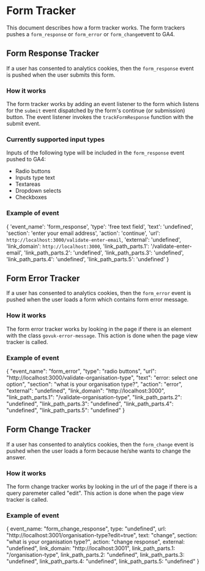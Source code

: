 # Form Tracker

This document describes how a form tracker works. The form trackers pushes a `form_response` or `form_error` or `form_change`event to GA4.

## Form Response Tracker

If a user has consented to analytics cookies, then the
`form_response` event is pushed when the user submits this form.

### How it works

The form tracker works by adding an event listener to the form which listens for the `submit` event dispatched by the
form's continue (or submission) button. The event listener invokes the `trackFormResponse` function with the submit event.

### Currently supported input types

Inputs of the following type will be included in the `form_response` event pushed to GA4:

- Radio buttons
- Inputs type text
- Textareas
- Dropdown selects
- Checkboxes

### Example of event

{
'event_name': 'form_response',
'type': 'free text field',
'text': 'undefined',
'section': 'enter your email address',
'action': 'continue',
'url': `http://localhost:3000/validate-enter-email`,
'external': 'undefined',
'link_domain': `http://localhost:3000`,
'link_path_parts.1': '/validate-enter-email',
'link_path_parts.2': 'undefined',
'link_path_parts.3': 'undefined',
'link_path_parts.4': 'undefined',
'link_path_parts.5': 'undefined'
}

## Form Error Tracker

If a user has consented to analytics cookies, then the
`form_error` event is pushed when the user loads a form which contains form error message.

### How it works

The form error tracker works by looking in the page if there is an element with the class `govuk-error-message`. This action is done when the page view tracker is called.

### Example of event

{
"event_name": "form_error",
"type": "radio buttons",
"url": "http://localhost:3000/validate-organisation-type",
"text": "error: select one option",
"section": "what is your organisation type?",
"action": "error",
"external": "undefined",
"link_domain": "http://localhost:3000",
"link_path_parts.1": "/validate-organisation-type",
"link_path_parts.2": "undefined",
"link_path_parts.3": "undefined",
"link_path_parts.4": "undefined",
"link_path_parts.5": "undefined"
}

## Form Change Tracker

If a user has consented to analytics cookies, then the
`form_change` event is pushed when the user loads a form because he/she wants to change the answer.

### How it works

The form change tracker works by looking in the url of the page if there is a query paremeter called "edit". This action is done when the page view tracker is called.

### Example of event

{
event_name: "form_change_response",
type: "undefined",
url: "http://localhost:3001/organisation-type?edit=true",
text: "change",
section: "what is your organisation type?",
action: "change response",
external: "undefined",
link_domain: "http://localhost:3001",
link_path_parts.1: "/organisation-type",
link_path_parts.2: "undefined",
link_path_parts.3: "undefined",
link_path_parts.4: "undefined",
link_path_parts.5: "undefined"
}
